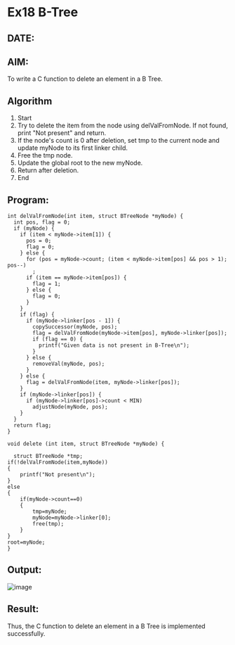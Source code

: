 # Ex18 B-Tree
## DATE:
## AIM:
To write a C function to delete an element in a B Tree.
## Algorithm
1. Start 
2. Try to delete the item from the node using delValFromNode. If not found, print "Not present" and return. 
3. If the node's count is 0 after deletion, set tmp to the current node and update myNode to its first linker child. 
4. Free the tmp node. 
5. Update the global root to the new myNode. 
6. Return after deletion. 
7. End  

## Program:
```
int delValFromNode(int item, struct BTreeNode *myNode) {
  int pos, flag = 0;
  if (myNode) {
    if (item < myNode->item[1]) {
      pos = 0;
      flag = 0;
    } else {
      for (pos = myNode->count; (item < myNode->item[pos] && pos > 1); pos--)
        ;
      if (item == myNode->item[pos]) {
        flag = 1;
      } else {
        flag = 0;
      }
    }
    if (flag) {
      if (myNode->linker[pos - 1]) {
        copySuccessor(myNode, pos);
        flag = delValFromNode(myNode->item[pos], myNode->linker[pos]);
        if (flag == 0) {
          printf("Given data is not present in B-Tree\n");
        }
      } else {
        removeVal(myNode, pos);
      }
    } else {
      flag = delValFromNode(item, myNode->linker[pos]);
    }
    if (myNode->linker[pos]) {
      if (myNode->linker[pos]->count < MIN)
        adjustNode(myNode, pos);
    }
  }
  return flag;
}

void delete (int item, struct BTreeNode *myNode) {
    
  struct BTreeNode *tmp;
if(!delValFromNode(item,myNode))
{
    printf("Not present\n");
}
else
{
    if(myNode->count==0)
    {
        tmp=myNode;
        myNode=myNode->linker[0];
        free(tmp);
    }
}
root=myNode;
}

```

## Output:

![image](https://github.com/user-attachments/assets/b31147ff-ce46-4393-9d13-1a92ca489251)


## Result:
Thus, the C function to delete an element in a B Tree is implemented successfully.
